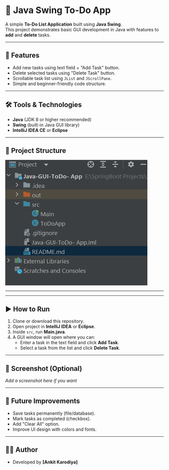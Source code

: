 # 📝 Java Swing To-Do App

A simple **To-Do List Application** built using **Java Swing**.  
This project demonstrates basic GUI development in Java with features to **add** and **delete** tasks.

---

## 🚀 Features
- Add new tasks using text field + "Add Task" button.
- Delete selected tasks using "Delete Task" button.
- Scrollable task list using `JList` and `JScrollPane`.
- Simple and beginner-friendly code structure.

---

## 🛠️ Tools & Technologies
- **Java** (JDK 8 or higher recommended)
- **Swing** (built-in Java GUI library)
- **IntelliJ IDEA CE** or **Eclipse**

---

## 📂 Project Structure
![img.png](img.png)

---


---

## ▶️ How to Run
1. Clone or download this repository.
2. Open project in **IntelliJ IDEA** or **Eclipse**.
3. Inside `src`, run **Main.java**.
4. A GUI window will open where you can:
    - Enter a task in the text field and click **Add Task**.
    - Select a task from the list and click **Delete Task**.

---

## 📸 Screenshot (Optional)
_Add a screenshot here if you want_

---

## 📖 Future Improvements
- Save tasks permanently (file/database).
- Mark tasks as completed (checkbox).
- Add "Clear All" option.
- Improve UI design with colors and fonts.

---

## 👨‍💻 Author
- Developed by **[Ankit Karodiya]**

